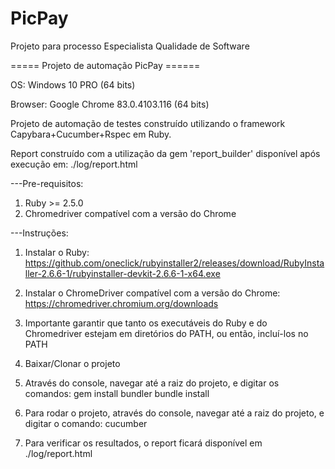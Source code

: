 # PicPay
Projeto para processo Especialista Qualidade de Software

===== Projeto de automação PicPay ======

OS: Windows 10 PRO (64 bits)

Browser: Google Chrome 83.0.4103.116 (64 bits)

Projeto de automação de testes construído utilizando o framework Capybara+Cucumber+Rspec em Ruby.

Report construído com a utilização da gem 'report_builder' disponível após execução em: ./log/report.html


---Pre-requisitos: 
1) Ruby >= 2.5.0
2) Chromedriver compatível com a versão do Chrome


---Instruções:
1) Instalar o Ruby: https://github.com/oneclick/rubyinstaller2/releases/download/RubyInstaller-2.6.6-1/rubyinstaller-devkit-2.6.6-1-x64.exe

2) Instalar o ChromeDriver compatível com a versão do Chrome: https://chromedriver.chromium.org/downloads

3) Importante garantir que tanto os executáveis do Ruby e do Chromedriver estejam em diretórios do PATH, ou então, incluí-los no PATH

4) Baixar/Clonar o projeto

5) Através do console, navegar até a raiz do projeto, e digitar os comandos:
gem install bundler
bundle install

6) Para rodar o projeto, através do console, navegar até a raiz do projeto, e digitar o comando:
cucumber

7) Para verificar os resultados, o report ficará disponível em ./log/report.html
